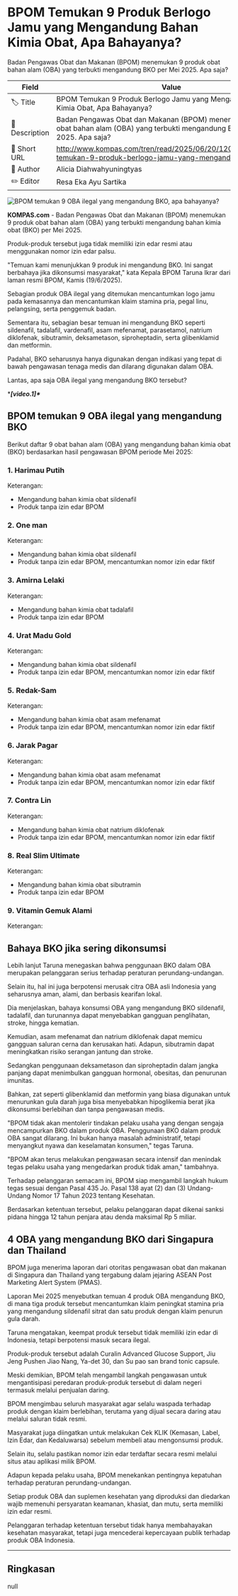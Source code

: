 # BPOM Temukan 9 Produk Berlogo Jamu yang Mengandung Bahan Kimia Obat, Apa Bahayanya?

Badan Pengawas Obat dan Makanan (BPOM) menemukan 9 produk obat bahan alam (OBA) yang terbukti mengandung BKO per Mei 2025. Apa saja?

| Field         | Value                                                       |
|---------------|-------------------------------------------------------------|
| 🏷️ Title       | BPOM Temukan 9 Produk Berlogo Jamu yang Mengandung Bahan Kimia Obat, Apa Bahayanya? |
| 📝 Description | Badan Pengawas Obat dan Makanan (BPOM) menemukan 9 produk obat bahan alam (OBA) yang terbukti mengandung BKO per Mei 2025. Apa saja? |
| 🔗 Short URL   | http://www.kompas.com/tren/read/2025/06/20/120000365/bpom-temukan-9-produk-berlogo-jamu-yang-mengand |
| 👤 Author      | Alicia Diahwahyuningtyas |
| ✏️ Editor      | Resa Eka Ayu Sartika |

![BPOM temukan 9 OBA ilegal yang mengandung BKO, apa bahayanya?](https://asset.kompas.com/crops/re4Lg0ijs5u-Yohtoq_XgAoBfbk=/79x736:1519x1696/750x500/data/photo/2025/06/20/6854aeba101c4.png)

**KOMPAS.com** - Badan Pengawas Obat dan Makanan (BPOM) menemukan 9 produk obat bahan alam (OBA) yang terbukti mengandung bahan kimia obat (BKO) per Mei 2025.

Produk-produk tersebut juga tidak memiliki izin edar resmi atau menggunakan nomor izin edar palsu. 

"Temuan kami menunjukkan 9 produk ini mengandung BKO. Ini sangat berbahaya jika dikonsumsi masyarakat," kata Kepala BPOM Taruna Ikrar dari laman resmi BPOM, Kamis (19/6/2025).

Sebagian produk OBA ilegal yang ditemukan mencantumkan logo jamu pada kemasannya dan mencantumkan klaim stamina pria, pegal linu, pelangsing, serta penggemuk badan.

Sementara itu, sebagian besar temuan ini mengandung BKO seperti sildenafil, tadalafil, vardenafil, asam mefenamat, parasetamol, natrium diklofenak, sibutramin, deksametason, siproheptadin, serta glibenklamid dan metformin.

Padahal, BKO seharusnya hanya digunakan dengan indikasi yang tepat di bawah pengawasan tenaga medis dan dilarang digunakan dalam OBA.

Lantas, apa saja OBA ilegal yang mengandung BKO tersebut?

****\[video.1\]\****

## BPOM temukan 9 OBA ilegal yang mengandung BKO

Berikut daftar 9 obat bahan alam (OBA) yang mengandung bahan kimia obat (BKO) berdasarkan hasil pengawasan BPOM periode Mei 2025:

### 1. Harimau Putih

Keterangan:

- Mengandung bahan kimia obat sildenafil
- Produk tanpa izin edar BPOM

### 2. One man

Keterangan:

- Mengandung bahan kimia obat sildenafil
- Produk tanpa izin edar BPOM, mencantumkan nomor izin edar fiktif

### 3. Amirna Lelaki

Keterangan:

- Mengandung bahan kimia obat tadalafil
- Produk tanpa izin edar BPOM

### 4. Urat Madu Gold

Keterangan:

- Mengandung bahan kimia obat sildenafil
- Produk tanpa izin edar BPOM, mencantumkan nomor izin edar fiktif

### 5. Redak-Sam

Keterangan:

- Mengandung bahan kimia obat asam mefenamat
- Produk tanpa izin edar BPOM, mencantumkan nomor izin edar fiktif

### 6. Jarak Pagar

Keterangan:

- Mengandung bahan kimia obat asam mefenamat
- Produk tanpa izin edar BPOM, mencantumkan nomor izin edar fiktif

### 7. Contra Lin

Keterangan:

- Mengandung bahan kimia obat natrium diklofenak
- Produk tanpa izin edar BPOM, mencantumkan nomor izin edar fiktif

### 8. Real Slim Ultimate

Keterangan:

- Mengandung bahan kimia obat sibutramin
- Produk tanpa izin edar BPOM

### 9. Vitamin Gemuk Alami

Keterangan:

## Bahaya BKO jika sering dikonsumsi

Lebih lanjut Taruna menegaskan bahwa penggunaan BKO dalam OBA merupakan pelanggaran serius terhadap peraturan perundang-undangan.

Selain itu, hal ini juga berpotensi merusak citra OBA asli Indonesia yang seharusnya aman, alami, dan berbasis kearifan lokal.

Dia menjelaskan, bahaya konsumsi OBA yang mengandung BKO sildenafil, tadalafil, dan turunannya dapat menyebabkan gangguan penglihatan, stroke, hingga kematian.

Kemudian, asam mefenamat dan natrium diklofenak dapat memicu gangguan saluran cerna dan kerusakan hati. Adapun, sibutramin dapat meningkatkan risiko serangan jantung dan stroke.

Sedangkan penggunaan deksametason dan siproheptadin dalam jangka panjang dapat menimbulkan gangguan hormonal, obesitas, dan penurunan imunitas.

Bahkan, zat seperti glibenklamid dan metformin yang biasa digunakan untuk menurunkan gula darah juga bisa menyebabkan hipoglikemia berat jika dikonsumsi berlebihan dan tanpa pengawasan medis.

"BPOM tidak akan mentolerir tindakan pelaku usaha yang dengan sengaja mencampurkan BKO dalam produk OBA. Penggunaan BKO dalam produk OBA sangat dilarang. Ini bukan hanya masalah administratif, tetapi menyangkut nyawa dan keselamatan konsumen,\" tegas Taruna.

\"BPOM akan terus melakukan pengawasan secara intensif dan menindak tegas pelaku usaha yang mengedarkan produk tidak aman," tambahnya.

Terhadap pelanggaran semacam ini, BPOM siap mengambil langkah hukum tegas sesuai dengan Pasal 435 Jo. Pasal 138 ayat (2) dan (3) Undang-Undang Nomor 17 Tahun 2023 tentang Kesehatan.

Berdasarkan ketentuan tersebut, pelaku pelanggaran dapat dikenai sanksi pidana hingga 12 tahun penjara atau denda maksimal Rp 5 miliar.

## 4 OBA yang mengandung BKO dari Singapura dan Thailand

BPOM juga menerima laporan dari otoritas pengawasan obat dan makanan di Singapura dan Thailand yang tergabung dalam jejaring ASEAN Post Marketing Alert System (PMAS).

Laporan Mei 2025 menyebutkan temuan 4 produk OBA mengandung BKO, di mana tiga produk tersebut mencantumkan klaim peningkat stamina pria yang mengandung sildenafil sitrat dan satu produk dengan klaim penurun gula darah.

Taruna mengatakan, keempat produk tersebut tidak memiliki izin edar di Indonesia, tetapi berpotensi masuk secara ilegal.

Produk-produk tersebut adalah Curalin Advanced Glucose Support, Jiu Jeng Pushen Jiao Nang, Ya-det 30, dan Su pao san brand tonic capsule.

Meski demikian, BPOM telah mengambil langkah pengawasan untuk mengantisipasi peredaran produk-produk tersebut di dalam negeri termasuk melalui penjualan daring.

BPOM mengimbau seluruh masyarakat agar selalu waspada terhadap produk dengan klaim berlebihan, terutama yang dijual secara daring atau melalui saluran tidak resmi.

Masyarakat juga diingatkan untuk melakukan Cek KLIK (Kemasan, Label, Izin Edar, dan Kedaluwarsa) sebelum membeli atau mengonsumsi produk.

Selain itu, selalu pastikan nomor izin edar terdaftar secara resmi melalui situs atau aplikasi milik BPOM.

Adapun kepada pelaku usaha, BPOM menekankan pentingnya kepatuhan terhadap peraturan perundang-undangan.

Setiap produk OBA dan suplemen kesehatan yang diproduksi dan diedarkan wajib memenuhi persyaratan keamanan, khasiat, dan mutu, serta memiliki izin edar resmi.

Pelanggaran terhadap ketentuan tersebut tidak hanya membahayakan kesehatan masyarakat, tetapi juga mencederai kepercayaan publik terhadap produk OBA Indonesia.

---
## Ringkasan

null
